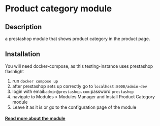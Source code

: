 # Product category module 
## Description
a prestashop module that shows product category in the product page.

## Installation
You will need docker-compose, as this testing-instance uses prestashop flashlight
1. run ```docker compose up```
2. after prestashop sets up correctly go to ```localhost:8000/admin-dev```
3. login with email:```admin@prestashop.com``` password ```prestashop```
4. navigate to Modules > Modules Manager and Install Product Category module
5. Leave it as it is or go to the configuration page of the module

#### [Read more about the module](modules/prodcategory/Readme.md)
